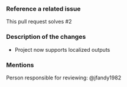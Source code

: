 ### Reference a related issue

This pull request solves #2

### Description of the changes

- Project now supports localized outputs

### Mentions

Person responsible for reviewing: @jfandy1982
